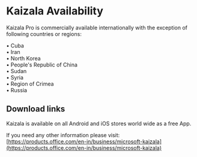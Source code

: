 # Kaizala Availability 

Kaizala Pro is commercially available internationally with the exception of following countries or regions:

• Cuba
<br>
• Iran 
<br>
• North Korea 
<br>
• People's Republic of China 
<br>
• Sudan 
<br>
• Syria 
<br>
• Region of Crimea 
<br>
• Russia 
<br>

## Download links

Kaizala is available on all Android and iOS stores world wide as a free App.

If you need any other information please visit: [https://products.office.com/en-in/business/microsoft-kaizala](https://products.office.com/en-in/business/microsoft-kaizala)
